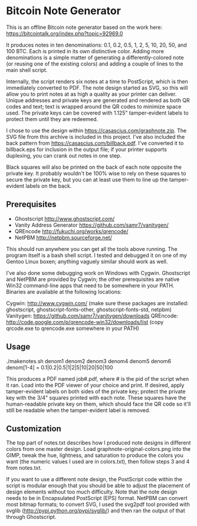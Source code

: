 Bitcoin Note Generator
======================

This is an offline Bitcoin note generator based on the work here:
https://bitcointalk.org/index.php?topic=92969.0

It produces notes in ten denominations: 0.1, 0.2, 0.5, 1, 2, 5, 10, 20, 50,
and 100 BTC.  Each is printed in its own distinctive color.  Adding more
denominations is a simple matter of generating a differently-colored note
(or reusing one of the existing colors) and adding a couple of lines to the
main shell script.

Internally, the script renders six notes at a time to PostScript, which is
then immediately converted to PDF.  The note design started as SVG, so this 
will allow you to print notes at as high a quality as your printer can
deliver.  Unique addresses and private keys are generated and rendered as
both QR codes and text; text is wrapped around the QR codes to minimize 
space used.  The private keys can be covered with 1.125" tamper-evident
labels to protect them until they are redeemed.

I chose to use the design within https://casascius.com/graphnote.zip.  The
SVG file from this archive is included in this project.  I've also included
the back pattern from https://casascius.com/billback.pdf.  I've converted it
to billback.eps for inclusion in the output file; if your printer supports
duplexing, you can crank out notes in one step.  

Black squares will also be printed on the back of each note opposite the
private key.  It probably wouldn't be 100%  wise to rely on these squares to 
secure the private key, but you can at least use them to line up the tamper-
evident labels on the back.

Prerequisites
-------------

* Ghostscript
  http://www.ghostscript.com/
* Vanity Address Generator
  https://github.com/samr7/vanitygen/
* QREncode
  http://fukuchi.org/works/qrencode/
* NetPBM
  http://netpbm.sourceforge.net/

This should run anywhere you can get all the tools above running.  The program
itself is a bash shell script.  I tested and debugged it on one of my Gentoo
Linux boxen; anything vaguely similar should work as well.  

I've also done some debugging work on Windows with Cygwin.  Ghostscript and
NetPBM are provided by Cygwin; the other prerequisites are native Win32
command-line apps that need to be somewhere in your PATH.  Binaries are
available at the following locations:

Cygwin: http://www.cygwin.com/
  (make sure these packages are installed: ghostscript,
   ghostscript-fonts-other, ghostscript-fonts-std, netpbm)
Vanitygen: https://github.com/samr7/vanitygen/downloads
QREncode: http://code.google.com/p/qrencode-win32/downloads/list
  (copy qrcode.exe to qrencode.exe somewhere in your PATH)
  
Usage
-----

./makenotes.sh denom1 denom2 denom3 denom4 denom5 denom6
denom[1-4] = 0.1|0.2|0.5|1|2|5|10|20|50|100

This produces a PDF named job#.pdf, where # is the pid of the script when it
ran.  Load into the PDF viewer of your choice and print.  If desired, apply
tamper-evident labels on both sides of the private key; protect the private
key with the 3/4" squares printed with each note.  These squares have the
human-readable private key on them, which should face the QR code so it'll 
still be readable when the tamper-evident label is removed.

Customization
-------------

The top part of notes.txt describes how I produced note designs in different
colors from one master design.  Load graphnote-original-colors.png into the 
GIMP, tweak the hue, lightness, and saturation to produce the colors you want 
(the numeric values I used are in colors.txt), then follow steps 3 and 4 from
notes.txt.

If you want to use a different note design, the PostScript code within the
script is modular enough that you should be able to adjust the placement of
design elements without too much difficulty.  Note that the note design needs
to be in Encapsulated PostScript (EPS) format.  NetPBM can convert most bitmap
formats; to convert SVG, I used the svg2pdf tool provided with svglib
(http://pypi.python.org/pypi/svglib/) and then ran the output of that
through Ghostscript.

